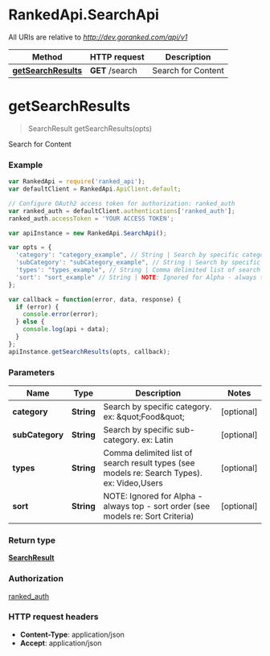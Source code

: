 # RankedApi.SearchApi

All URIs are relative to *http://dev.goranked.com/api/v1*

Method | HTTP request | Description
------------- | ------------- | -------------
[**getSearchResults**](SearchApi.md#getSearchResults) | **GET** /search | Search for Content


<a name="getSearchResults"></a>
# **getSearchResults**
> SearchResult getSearchResults(opts)

Search for Content

### Example
```javascript
var RankedApi = require('ranked_api');
var defaultClient = RankedApi.ApiClient.default;

// Configure OAuth2 access token for authorization: ranked_auth
var ranked_auth = defaultClient.authentications['ranked_auth'];
ranked_auth.accessToken = 'YOUR ACCESS TOKEN';

var apiInstance = new RankedApi.SearchApi();

var opts = { 
  'category': "category_example", // String | Search by specific category. ex: \"Food\"
  'subCategory': "subCategory_example", // String | Search by specific sub-category. ex: Latin
  'types': "types_example", // String | Comma delimited list of search result types (see models re: Search Types). ex: Video,Users
  'sort': "sort_example" // String | NOTE: Ignored for Alpha - always top - sort order (see models re: Sort Criteria)
};

var callback = function(error, data, response) {
  if (error) {
    console.error(error);
  } else {
    console.log(api + data);
  }
};
apiInstance.getSearchResults(opts, callback);
```

### Parameters

Name | Type | Description  | Notes
------------- | ------------- | ------------- | -------------
 **category** | **String**| Search by specific category. ex: \&quot;Food\&quot; | [optional] 
 **subCategory** | **String**| Search by specific sub-category. ex: Latin | [optional] 
 **types** | **String**| Comma delimited list of search result types (see models re: Search Types). ex: Video,Users | [optional] 
 **sort** | **String**| NOTE: Ignored for Alpha - always top - sort order (see models re: Sort Criteria) | [optional] 

### Return type

[**SearchResult**](SearchResult.md)

### Authorization

[ranked_auth](../README.md#ranked_auth)

### HTTP request headers

 - **Content-Type**: application/json
 - **Accept**: application/json

